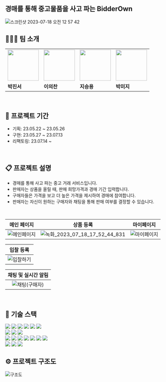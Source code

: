 ## 경매를 통해 중고물품을 사고 파는 BidderOwn
![스크린샷 2023-07-18 오전 12 57 42](https://github.com/BidderOwn/BidderOwn_BE/assets/83222282/52871020-9ceb-4b9c-beab-d2feb34f6817)

## 🧑🏻‍💻 팀 소개

<table>
  <tr>
    <td>
        <a href="https://github.com/JinseoPark-bd">
            <img src="https://avatars.githubusercontent.com/u/73384343?v=4" width="100px" />
        </a>
    </td>
    <td>
        <a href="https://github.com/Eui9179">
            <img src="https://avatars.githubusercontent.com/u/83222282?v=4" width="100px" />
        </a>
    </td>
    <td>
        <a href="https://github.com/gkfktkrh153">
            <img src="https://avatars.githubusercontent.com/u/77851079?v=4" width="100px" />
        </a>
    </td>
    <td>
        <a href="https://github.com/PARK-MI-JI">
            <img src="https://avatars.githubusercontent.com/u/125886713?v=4" width="100px" />
        </a>
    </td>
  </tr>
  <tr>
    <td><b>박진서</b></td>
    <td><b>이의찬</b></td>
    <td><b>지승용</b></td>
    <td><b>박미지</b></td>
  </tr>
</table>

<br>

## 📅 프로젝트 기간
- 기획: 23.05.22 ~ 23.05.26
- 구현: 23.05.27 ~ 23.07.13
- 리팩토링: 23.07.14 ~

<br>

## 📋 프로젝트 설명
- 경매를 통해 사고 파는 중고 거래 서비스입니다.
- 판매자는 상품을 올릴 때, 판매 희망가격과 경매 기간 입력합니다.
- 구매자들은 가격을 보고 더 높은 가격을 제시하여 경매에 참여합니다.
- 판매자는 자신이 원하는 구매자와 채팅을 통해 판매 여부를 결정할 수 있습니다.

<br>

| **메인 페이지** | **상품 등록** | **마이페이지** |
| :---: |  :---: | :---: |
| ![메인페이지](https://github.com/BidderOwn/BidderOwn_BE/assets/77851079/ef01d54c-06b6-40ef-8783-f8712e91c667) | ![녹화_2023_07_18_17_52_44_831](https://github.com/BidderOwn/BidderOwn_BE/assets/77851079/d3657e9c-e532-4ec0-a49b-8dd1e9790116) | ![마이페이지](https://github.com/BidderOwn/BidderOwn_BE/assets/77851079/7eb6578b-93db-4781-ae88-a3a0d4323658) | 

| **입찰 등록** |
| :---: |
| ![입찰하기](https://github.com/BidderOwn/BidderOwn_BE/assets/77851079/7afbc0a7-94f9-436f-b517-60b534ff91c3) |

| **채팅 및 실시간 알림** |
| :---: |
| ![채팅(구매자)](https://github.com/BidderOwn/BidderOwn_BE/assets/77851079/62bfa4d4-aaf7-4cee-8d23-39e9b84b4846) |

<br>

## 🔧 기술 스택
<div align=left>
<img src="https://img.shields.io/badge/java 17-007396?style=for-the-badge&logo=java&logoColor=white">
<img src="https://img.shields.io/badge/springboot 2.7.12-6DB33F?style=for-the-badge&logo=springboot&logoColor=white">
<img src="https://img.shields.io/badge/spring security-6DB33F?style=for-the-badge&logo=springsecurity&logoColor=white">
<img src="https://img.shields.io/badge/spring data jpa-6DB33F?style=for-the-badge&logo=spring&logoColor=white">
<img src="https://img.shields.io/badge/websocket-6DB33F?style=for-the-badge&logo=spring&logoColor=white">
<img src="https://img.shields.io/badge/spring scheduler-6DB33F?style=for-the-badge&logo=spring&logoColor=white">
<br>
<img src="https://img.shields.io/badge/junit5-25A162?style=for-the-badge&logo=junit5&logoColor=white">
<img src="https://img.shields.io/badge/mysql 8.0-4479A1?style=for-the-badge&logo=mysql&logoColor=white">
<img src="https://img.shields.io/badge/redis-DC382D?style=for-the-badge&logo=redis&logoColor=white">

<br>

<img src="https://img.shields.io/badge/ncp-03C75A?style=for-the-badge&logo=naver&logoColor=white">
<img src="https://img.shields.io/badge/nginx-009639?style=for-the-badge&logo=nginx&logoColor=white">
<img src="https://img.shields.io/badge/docker-2496ED?style=for-the-badge&logo=docker&logoColor=white">

[//]: # (<img src="https://img.shields.io/badge/kubernetes-326CE5?style=for-the-badge&logo=kubernetes&logoColor=white">)

<img src="https://img.shields.io/badge/github actions-2088FF?style=for-the-badge&logo=githubactions&logoColor=white">
<img src="https://img.shields.io/badge/ngrinder-F15833?style=for-the-badge&logo=naver&logoColor=white">
<img src="https://img.shields.io/badge/swagger-85EA2D?style=for-the-badge&logo=swagger&logoColor=black">
<img src="https://img.shields.io/badge/vue.js-4FC08D?style=for-the-badge&logo=vuedotjs&logoColor=white">

<br>

<img src="https://img.shields.io/badge/github-181717?style=for-the-badge&logo=github&logoColor=white">
<img src="https://img.shields.io/badge/git-F05032?style=for-the-badge&logo=git&logoColor=white">
<img src="https://img.shields.io/badge/notion-000000?style=for-the-badge&logo=notion&logoColor=white">

<br>

## ⚙️ 프로젝트 구조도
![구조도](https://github.com/BidderOwn/BidderOwn_BE/assets/83222282/1d064e44-ba80-4310-86f7-1f0165cced3d)

